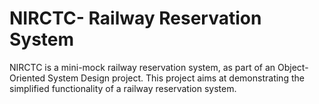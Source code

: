# NIRCTC- Railway Reservation System
NIRCTC is a mini-mock railway reservation system, as part of an Object-Oriented System Design project. This project aims at demonstrating the simplified functionality of a railway reservation system.
